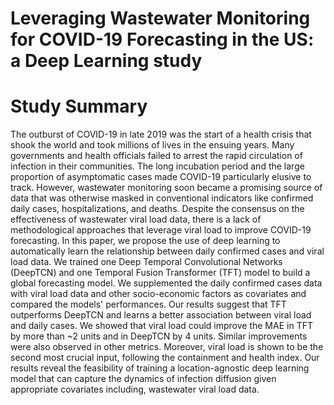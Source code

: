 Leveraging Wastewater Monitoring for COVID-19 Forecasting in the US: a Deep Learning study
=============================================================

Study Summary
=============================================================

The outburst of COVID-19 in late 2019 was the start of a health crisis that shook the world and took millions of lives in the ensuing years. Many governments and health officials failed to arrest the rapid circulation of infection in their communities. The long incubation period and the large proportion of asymptomatic cases made COVID-19 particularly elusive to track. However, wastewater monitoring soon became a promising source of data that was otherwise masked in conventional indicators like confirmed daily cases, hospitalizations, and deaths. Despite the consensus on the effectiveness of wastewater viral load data, there is a lack of methodological approaches that leverage viral load to improve COVID-19 forecasting. In this paper, we propose the use of deep learning to automatically learn the relationship between daily confirmed cases and viral load data. We trained one Deep Temporal Convolutional Networks (DeepTCN) and one Temporal Fusion Transformer (TFT) model to build a global forecasting model. We supplemented the daily confirmed cases data with viral load data and other socio-economic factors as covariates and compared the models' performances. Our results suggest that TFT outperforms DeepTCN and learns a better association between viral load and daily cases. We showed that viral load could improve the MAE in TFT by more than ~2 units and in DeepTCN by 4 units. Similar improvements were also observed in other metrics. Moreover, viral load is shown to be the second most crucial input, following the containment and health index. Our results reveal the feasibility of training a location-agnostic deep learning model that can capture the dynamics of infection diffusion given appropriate covariates including, wastewater viral load data.

